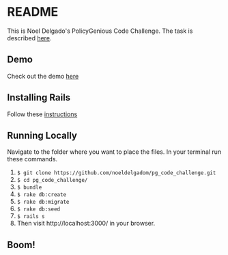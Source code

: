 # README

This is Noel Delgado's PolicyGenious Code Challenge. The task is described [here](https://docs.google.com/document/d/15f4hiBdM26FcEdJDLWt7tacP5Jic5StUlwv4JLxT9BU/edit#heading=h.btde6cpivf).

## Demo
Check out the demo [here](https://noel-delgado-pg-challenge.herokuapp.com/)

## Installing Rails

Follow these [instructions](http://installrails.com/) 

## Running Locally

Navigate to the folder where you want to place the files. In your terminal run these commands.

1. `$ git clone https://github.com/noeldelgadom/pg_code_challenge.git`
2. `$ cd pg_code_challenge/`
3. `$ bundle`
4. `$ rake db:create`
5. `$ rake db:migrate`
6. `$ rake db:seed`
7. `$ rails s`
8. Then visit http://localhost:3000/ in your browser.

## Boom!
